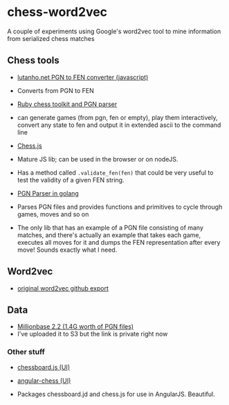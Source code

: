 # chess-word2vec
A couple of experiments using Google's word2vec tool to mine information from serialized chess matches

## Chess tools

- [lutanho.net PGN to FEN converter (javascript)](http://www.lutanho.net/pgn/pgn2fen.html)
 - Converts from PGN to FEN

- [Ruby chess toolkit and PGN parser](https://github.com/capicue/pgn)
 - can generate games (from pgn, fen or empty), play them interactively, convert any state to fen and output it in extended ascii to the command line

- [Chess.js](https://github.com/jhlywa/chess.js)
 - Mature JS lib; can be used in the browser or on nodeJS.
 - Has a method called `.validate_fen(fen)` that could be very useful to test the validity of a given FEN string.

- [PGN Parser in golang](https://github.com/wfreeman/pgn)
 - Parses PGN files and provides functions and primitives to cycle through games, moves and so on
 - The only lib that has an example of a PGN file consisting of many matches, and there's actually an example that takes each game, executes all moves for it and dumps the FEN representation after every move! Sounds exactly what I need.
 
## Word2vec

- [original word2vec github export](https://github.com/queirozfcom/word2vec)

## Data

- [Millionbase 2.2 (1.4G worth of PGN files)](http://www.top-5000.nl/pgn.htm)
 - I've uploaded it to S3 but the link is private right now

### Other stuff

- [chessboard.js (UI)](https://github.com/oakmac/chessboardjs/)

- [angular-chess (UI)](http://theborakompanioni.github.io/angular-chess/#/start)
 - Packages chessboard.jd and chess.js for use in AngularJS. Beautiful.

